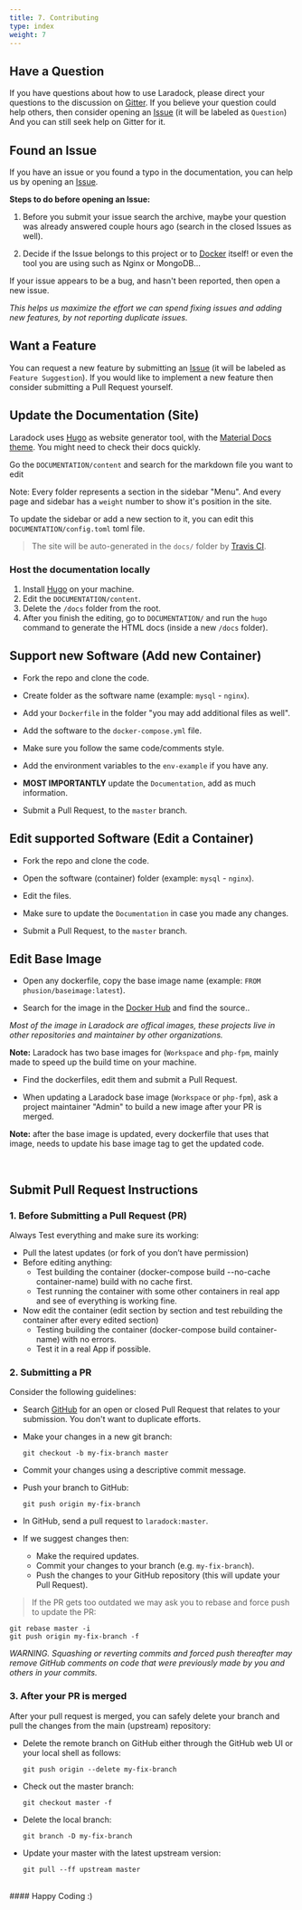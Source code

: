 ```yaml
---
title: 7. Contributing
type: index
weight: 7
---
```



## Have a Question

If you have questions about how to use Laradock, please direct your questions to the discussion on [Gitter](https://gitter.im/Laradock/laradock). If you believe your question could help others, then consider opening an [Issue](https://github.com/laradock/laradock/issues) (it will be labeled as `Question`) And you can still seek help on Gitter for it.



## Found an Issue

If you have an issue or you found a typo in the documentation, you can help us by
opening an [Issue](https://github.com/laradock/laradock/issues).

**Steps to do before opening an Issue:**

1. Before you submit your issue search the archive, maybe your question was already answered couple hours ago (search in the closed Issues as well).

2. Decide if the Issue belongs to this project or to [Docker](https://github.com/docker) itself! or even the tool you are using such as Nginx or MongoDB...

If your issue appears to be a bug, and hasn't been reported, then open a new issue.

*This helps us maximize the effort we can spend fixing issues and adding new
features, by not reporting duplicate issues.*



## Want a Feature
You can request a new feature by submitting an [Issue](https://github.com/laradock/laradock/issues) (it will be labeled as `Feature Suggestion`). If you would like to implement a new feature then consider submitting a Pull Request yourself.




## Update the Documentation (Site)

Laradock uses [Hugo](https://gohugo.io/) as website generator tool, with the [Material Docs theme](http://themes.gohugo.io/theme/material-docs/). You might need to check their docs quickly.

Go the `DOCUMENTATION/content` and search for the markdown file you want to edit

Note: Every folder represents a section in the sidebar "Menu". And every page and sidebar has a `weight` number to show it's position in the site.

To update the sidebar or add a new section to it, you can edit this `DOCUMENTATION/config.toml` toml file.

> The site will be auto-generated in the `docs/` folder by [Travis CI](https://travis-ci.org/laradock/laradock/).



### Host the documentation locally

1. Install [Hugo](https://gohugo.io/) on your machine.
2. Edit the `DOCUMENTATION/content`.
3. Delete the `/docs` folder from the root.
4. After you finish the editing, go to `DOCUMENTATION/` and run the `hugo` command to generate the HTML docs (inside a new `/docs` folder).




## Support new Software (Add new Container)

* Fork the repo and clone the code.

* Create folder as the software name (example: `mysql` - `nginx`).

* Add your `Dockerfile` in the folder "you may add additional files as well".

* Add the software to the `docker-compose.yml` file.

* Make sure you follow the same code/comments style.

* Add the environment variables to the `env-example` if you have any.

* **MOST IMPORTANTLY** update the `Documentation`, add as much information.

* Submit a Pull Request, to the `master` branch.



## Edit supported Software (Edit a Container)

* Fork the repo and clone the code.

* Open the software (container) folder (example: `mysql` - `nginx`).

* Edit the files.

* Make sure to update the `Documentation` in case you made any changes.

* Submit a Pull Request, to the `master` branch.




## Edit Base Image

* Open any dockerfile, copy the base image name (example: `FROM phusion/baseimage:latest`).

* Search for the image in the [Docker Hub](https://hub.docker.com/search/) and find the source..

*Most of the image in Laradock are offical images, these projects live in other repositories and maintainer by other organizations.*

**Note:** Laradock has two base images for (`Workspace` and `php-fpm`, mainly made to speed up the build time on your machine.

* Find the dockerfiles, edit them and submit a Pull Request.

* When updating a Laradock base image (`Workspace` or `php-fpm`), ask a project maintainer "Admin" to build a new image after your PR is merged.

**Note:** after the base image is updated, every dockerfile that uses that image, needs to update his base image tag to get the updated code.








<br>




## Submit Pull Request Instructions

### 1. Before Submitting a Pull Request (PR)

Always Test everything and make sure its working:

- Pull the latest updates (or fork of you don’t have permission)
- Before editing anything:
    - Test building the container (docker-compose build --no-cache container-name) build with no cache first.
    - Test running the container with some other containers in real app and see of everything is working fine.
- Now edit the container (edit section by section and test rebuilding the container after every edited section)
    - Testing building the container (docker-compose build container-name) with no errors.
    - Test it in a real App if possible.


### 2. Submitting a PR
Consider the following guidelines:

* Search [GitHub](https://github.com/laradock/laradock/pulls) for an open or closed Pull Request that relates to your submission. You don't want to duplicate efforts.

* Make your changes in a new git branch:

     ```shell
     git checkout -b my-fix-branch master
     ```
* Commit your changes using a descriptive commit message.

* Push your branch to GitHub:

    ```shell
    git push origin my-fix-branch
    ```

* In GitHub, send a pull request to `laradock:master`.
* If we suggest changes then:
  * Make the required updates.
  * Commit your changes to your branch (e.g. `my-fix-branch`).
  * Push the changes to your GitHub repository (this will update your Pull Request).

> If the PR gets too outdated we may ask you to rebase and force push to update the PR:

```shell
git rebase master -i
git push origin my-fix-branch -f
```

*WARNING. Squashing or reverting commits and forced push thereafter may remove GitHub comments on code that were previously made by you and others in your commits.*


### 3. After your PR is merged

After your pull request is merged, you can safely delete your branch and pull the changes from the main (upstream) repository:

* Delete the remote branch on GitHub either through the GitHub web UI or your local shell as follows:

    ```shell
    git push origin --delete my-fix-branch
    ```

* Check out the master branch:

    ```shell
    git checkout master -f
    ```

* Delete the local branch:

    ```shell
    git branch -D my-fix-branch
    ```

* Update your master with the latest upstream version:

    ```shell
    git pull --ff upstream master
    ```





<br>
#### Happy Coding :)
